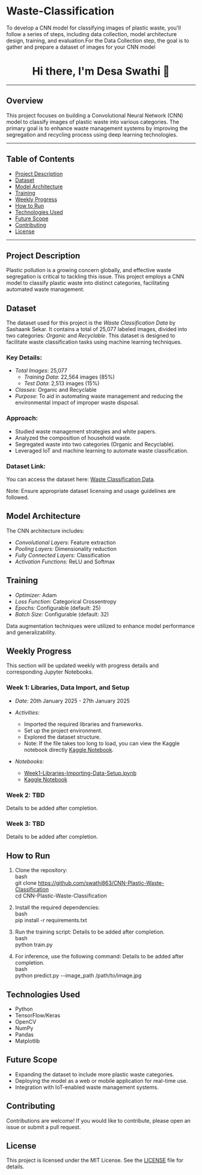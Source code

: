 # Waste-Classification
To develop a CNN model for classifying images of plastic waste, you'll follow a series of steps, including data collection, model architecture design, training, and evaluation.For the Data Collection step, the goal is to gather and prepare a dataset of images for your CNN model


<h1 align="center">Hi there, I'm Desa Swathi 👋</h1>


---

## Overview  
This project focuses on building a Convolutional Neural Network (CNN) model to classify images of plastic waste into various categories. The primary goal is to enhance waste management systems by improving the segregation and recycling process using deep learning technologies.  

---

## Table of Contents  
- [Project Description](#project-description)  
- [Dataset](#dataset)  
- [Model Architecture](#model-architecture)  
- [Training](#training)  
- [Weekly Progress](#weekly-progress)  
- [How to Run](#how-to-run)  
- [Technologies Used](#technologies-used)  
- [Future Scope](#future-scope)  
- [Contributing](#contributing)  
- [License](#license)  

---

## Project Description  
Plastic pollution is a growing concern globally, and effective waste segregation is critical to tackling this issue. This project employs a CNN model to classify plastic waste into distinct categories, facilitating automated waste management.  

## Dataset  
The dataset used for this project is the *Waste Classification Data* by Sashaank Sekar. It contains a total of 25,077 labeled images, divided into two categories: *Organic* and *Recyclable*. This dataset is designed to facilitate waste classification tasks using machine learning techniques.  


### Key Details:
- *Total Images*: 25,077  
  - *Training Data*: 22,564 images (85%)  
  - *Test Data*: 2,513 images (15%)  
- *Classes*: Organic and Recyclable  
- *Purpose*: To aid in automating waste management and reducing the environmental impact of improper waste disposal.
  
### Approach:  
- Studied waste management strategies and white papers.  
- Analyzed the composition of household waste.  
- Segregated waste into two categories (Organic and Recyclable).  
- Leveraged IoT and machine learning to automate waste classification.  

### Dataset Link:  
You can access the dataset here: [Waste Classification Data](https://www.kaggle.com/datasets/techsash/waste-classification-data).  

Note: Ensure appropriate dataset licensing and usage guidelines are followed.  


## Model Architecture  
The CNN architecture includes:  
- *Convolutional Layers:* Feature extraction  
- *Pooling Layers:* Dimensionality reduction  
- *Fully Connected Layers:* Classification  
- *Activation Functions:* ReLU and Softmax  



## Training  
- *Optimizer:* Adam  
- *Loss Function:* Categorical Crossentropy  
- *Epochs:* Configurable (default: 25)  
- *Batch Size:* Configurable (default: 32)  

Data augmentation techniques were utilized to enhance model performance and generalizability.  

## Weekly Progress  
This section will be updated weekly with progress details and corresponding Jupyter Notebooks.  

### Week 1: Libraries, Data Import, and Setup  
- *Date:* 20th January 2025 - 27th January 2025  
- *Activities:*  
  - Imported the required libraries and frameworks.  
  - Set up the project environment.  
  - Explored the dataset structure.  
  - Note: If the file takes too long to load, you can view the Kaggle notebook directly [Kaggle Notebook](https://www.kaggle.com/code/hardikksankhla/cnn-plastic-waste-classification).  

- *Notebooks:*  
  - [Week1-Libraries-Importing-Data-Setup.ipynb](Week1-Libraries-Importing-Data-Setup.ipynb)  
  - [Kaggle Notebook](https://www.kaggle.com/code/hardikksankhla/cnn-plastic-waste-classification)  

### Week 2: TBD  
Details to be added after completion.  

### Week 3: TBD  
Details to be added after completion.  

## How to Run  
1. Clone the repository:  
   bash  
   git clone https://github.com/swathi863/CNN-Plastic-Waste-Classification  
   cd CNN-Plastic-Waste-Classification
     
2. Install the required dependencies:  
   bash  
   pip install -r requirements.txt  
     
3. Run the training script:  Details to be added after completion.  
   bash  
   python train.py  
     
4. For inference, use the following command:  Details to be added after completion.  
   bash  
   python predict.py --image_path /path/to/image.jpg  
     

## Technologies Used  
- Python  
- TensorFlow/Keras  
- OpenCV  
- NumPy  
- Pandas  
- Matplotlib  

## Future Scope  
- Expanding the dataset to include more plastic waste categories.  
- Deploying the model as a web or mobile application for real-time use.  
- Integration with IoT-enabled waste management systems.  

## Contributing  
Contributions are welcome! If you would like to contribute, please open an issue or submit a pull request.  

## License  
This project is licensed under the MIT License. See the [LICENSE](LICENSE) file for details.
